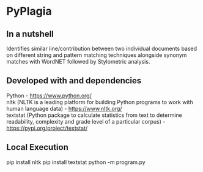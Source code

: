# PyPlagia

## In a nutshell
Identifies similar line/contribution between two individual documents based on different string and pattern matching techniques alongside synonym matches with WordNET followed by Stylometric analysis. 

## Developed with and dependencies
Python - https://www.python.org/
<br>nltk (NLTK is a leading platform for building Python programs to work with human language data) - https://www.nltk.org/
<br>textstat (Python package to calculate statistics from text to determine readability, complexity and grade level of a particular corpus) - https://pypi.org/project/textstat/

## Local Execution
pip install nltk
pip install textstat
python -m program.py
